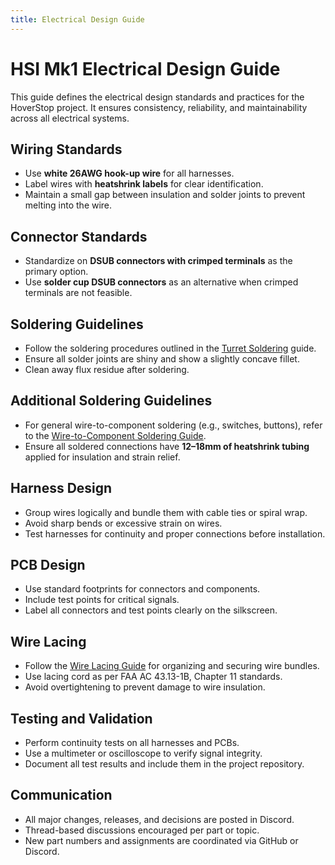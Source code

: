 ```yaml
---
title: Electrical Design Guide
---
```


# HSI Mk1 Electrical Design Guide

This guide defines the electrical design standards and practices for the HoverStop project. It ensures consistency, reliability, and maintainability across all electrical systems.

## Wiring Standards
- Use **white 26AWG hook-up wire** for all harnesses.
- Label wires with **heatshrink labels** for clear identification.
- Maintain a small gap between insulation and solder joints to prevent melting into the wire.

## Connector Standards
- Standardize on **DSUB connectors with crimped terminals** as the primary option.
- Use **solder cup DSUB connectors** as an alternative when crimped terminals are not feasible.

## Soldering Guidelines
- Follow the soldering procedures outlined in the [Turret Soldering](../build-guides/turret-soldering.md) guide.
- Ensure all solder joints are shiny and show a slightly concave fillet.
- Clean away flux residue after soldering.

## Additional Soldering Guidelines
- For general wire-to-component soldering (e.g., switches, buttons), refer to the [Wire-to-Component Soldering Guide](../build-guides/wire-to-component-soldering.md).
- Ensure all soldered connections have **12–18mm of heatshrink tubing** applied for insulation and strain relief.

## Harness Design
- Group wires logically and bundle them with cable ties or spiral wrap.
- Avoid sharp bends or excessive strain on wires.
- Test harnesses for continuity and proper connections before installation.

## PCB Design
- Use standard footprints for connectors and components.
- Include test points for critical signals.
- Label all connectors and test points clearly on the silkscreen.

## Wire Lacing
- Follow the [Wire Lacing Guide](../build-guides/wire-lacing-guide.md) for organizing and securing wire bundles.
- Use lacing cord as per FAA AC 43.13-1B, Chapter 11 standards.
- Avoid overtightening to prevent damage to wire insulation.

## Testing and Validation
- Perform continuity tests on all harnesses and PCBs.
- Use a multimeter or oscilloscope to verify signal integrity.
- Document all test results and include them in the project repository.

## Communication
- All major changes, releases, and decisions are posted in Discord.
- Thread-based discussions encouraged per part or topic.
- New part numbers and assignments are coordinated via GitHub or Discord.

